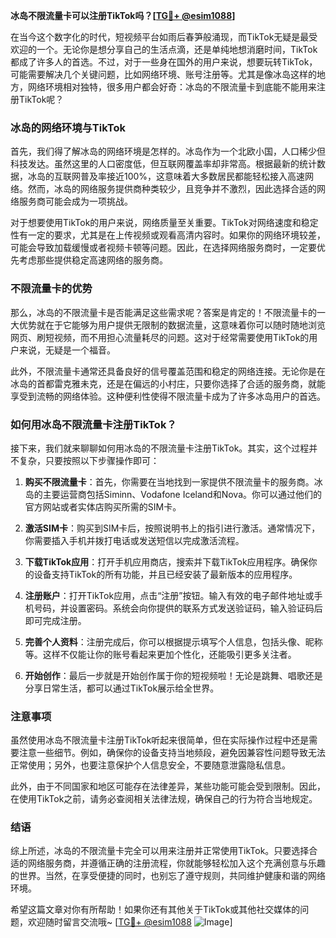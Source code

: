 **冰岛不限流量卡可以注册TikTok吗？[[TG💪+ @esim1088](https://t.me/s/esim1088)]**

在当今这个数字化的时代，短视频平台如雨后春笋般涌现，而TikTok无疑是最受欢迎的一个。无论你是想分享自己的生活点滴，还是单纯地想消磨时间，TikTok都成了许多人的首选。不过，对于一些身在国外的用户来说，想要玩转TikTok，可能需要解决几个关键问题，比如网络环境、账号注册等。尤其是像冰岛这样的地方，网络环境相对独特，很多用户都会好奇：冰岛的不限流量卡到底能不能用来注册TikTok呢？

### 冰岛的网络环境与TikTok

首先，我们得了解冰岛的网络环境是怎样的。冰岛作为一个北欧小国，人口稀少但科技发达。虽然这里的人口密度低，但互联网覆盖率却非常高。根据最新的统计数据，冰岛的互联网普及率接近100%，这意味着大多数居民都能轻松接入高速网络。然而，冰岛的网络服务提供商种类较少，且竞争并不激烈，因此选择合适的网络服务商可能会成为一项挑战。

对于想要使用TikTok的用户来说，网络质量至关重要。TikTok对网络速度和稳定性有一定的要求，尤其是在上传视频或观看高清内容时。如果你的网络环境较差，可能会导致加载缓慢或者视频卡顿等问题。因此，在选择网络服务商时，一定要优先考虑那些提供稳定高速网络的服务商。

### 不限流量卡的优势

那么，冰岛的不限流量卡是否能满足这些需求呢？答案是肯定的！不限流量卡的一大优势就在于它能够为用户提供无限制的数据流量，这意味着你可以随时随地浏览网页、刷短视频，而不用担心流量耗尽的问题。这对于经常需要使用TikTok的用户来说，无疑是一个福音。

此外，不限流量卡通常还具备良好的信号覆盖范围和稳定的网络连接。无论你是在冰岛的首都雷克雅未克，还是在偏远的小村庄，只要你选择了合适的服务商，就能享受到流畅的网络体验。这种便利性使得不限流量卡成为了许多冰岛用户的首选。

### 如何用冰岛不限流量卡注册TikTok？

接下来，我们就来聊聊如何用冰岛的不限流量卡注册TikTok。其实，这个过程并不复杂，只要按照以下步骤操作即可：

1. **购买不限流量卡**：首先，你需要在当地找到一家提供不限流量卡的服务商。冰岛的主要运营商包括Siminn、Vodafone Iceland和Nova。你可以通过他们的官方网站或者实体店购买所需的SIM卡。

2. **激活SIM卡**：购买到SIM卡后，按照说明书上的指引进行激活。通常情况下，你需要插入手机并拨打电话或发送短信以完成激活流程。

3. **下载TikTok应用**：打开手机应用商店，搜索并下载TikTok应用程序。确保你的设备支持TikTok的所有功能，并且已经安装了最新版本的应用程序。

4. **注册账户**：打开TikTok应用，点击“注册”按钮。输入有效的电子邮件地址或手机号码，并设置密码。系统会向你提供的联系方式发送验证码，输入验证码后即可完成注册。

5. **完善个人资料**：注册完成后，你可以根据提示填写个人信息，包括头像、昵称等。这样不仅能让你的账号看起来更加个性化，还能吸引更多关注者。

6. **开始创作**：最后一步就是开始创作属于你的短视频啦！无论是跳舞、唱歌还是分享日常生活，都可以通过TikTok展示给全世界。

### 注意事项

虽然使用冰岛不限流量卡注册TikTok听起来很简单，但在实际操作过程中还是需要注意一些细节。例如，确保你的设备支持当地频段，避免因兼容性问题导致无法正常使用；另外，也要注意保护个人信息安全，不要随意泄露隐私信息。

此外，由于不同国家和地区可能存在法律差异，某些功能可能会受到限制。因此，在使用TikTok之前，请务必查阅相关法律法规，确保自己的行为符合当地规定。

### 结语

综上所述，冰岛的不限流量卡完全可以用来注册并正常使用TikTok。只要选择合适的网络服务商，并遵循正确的注册流程，你就能够轻松加入这个充满创意与乐趣的世界。当然，在享受便捷的同时，也别忘了遵守规则，共同维护健康和谐的网络环境。

希望这篇文章对你有所帮助！如果你还有其他关于TikTok或其他社交媒体的问题，欢迎随时留言交流哦~ [[TG💪+ @esim1088](https://t.me/s/esim1088) ![Image](https://i.postimg.cc/4NQfJmqS/Snipaste-2025-05-13-00-14-12.png)]